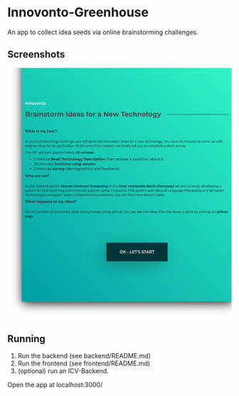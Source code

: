 # Innovonto-Greenhouse
An app to collect idea seeds via online brainstorming challenges.

## Screenshots

![Explorer Welcome Screen](./doc/example-screenshot.png)

## Running
1. Run the backend (see backend/README.md)
2. Run the frontend (see frontend/README.md)
3. (optional) run an ICV-Backend.

Open the app at localhost:3000/
